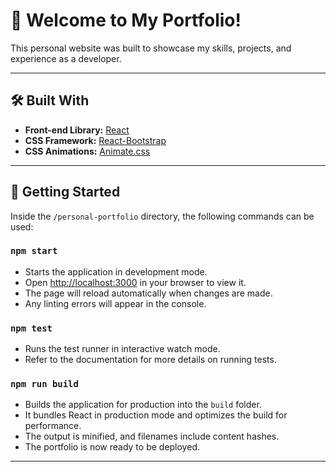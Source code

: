 # 👋 Welcome to My Portfolio!

This personal website was built to showcase my skills, projects, and experience as a developer.

---

## 🛠️ Built With

- **Front-end Library:** [React](https://reactjs.org/)
- **CSS Framework:** [React-Bootstrap](https://react-bootstrap.github.io/)
- **CSS Animations:** [Animate.css](https://animate.style/)

---

## 🚀 Getting Started

Inside the `/personal-portfolio` directory, the following commands can be used:

### `npm start`

- Starts the application in development mode.
- Open [http://localhost:3000](http://localhost:3000) in your browser to view it.
- The page will reload automatically when changes are made.
- Any linting errors will appear in the console.

### `npm test`

- Runs the test runner in interactive watch mode.
- Refer to the documentation for more details on running tests.

### `npm run build`

- Builds the application for production into the `build` folder.
- It bundles React in production mode and optimizes the build for performance.
- The output is minified, and filenames include content hashes.
- The portfolio is now ready to be deployed.

---
